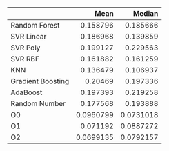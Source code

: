 |                   |      Mean |    Median |
|:------------------|----------:|----------:|
| Random Forest     | 0.158796  | 0.185666  |
| SVR Linear        | 0.186968  | 0.139859  |
| SVR Poly          | 0.199127  | 0.229563  |
| SVR RBF           | 0.161882  | 0.161259  |
| KNN               | 0.136479  | 0.106937  |
| Gradient Boosting | 0.20469   | 0.197336  |
| AdaBoost          | 0.197393  | 0.219258  |
| Random Number     | 0.177568  | 0.193888  |
| O0                | 0.0960799 | 0.0731018 |
| O1                | 0.071192  | 0.0887272 |
| O2                | 0.0699135 | 0.0792157 |